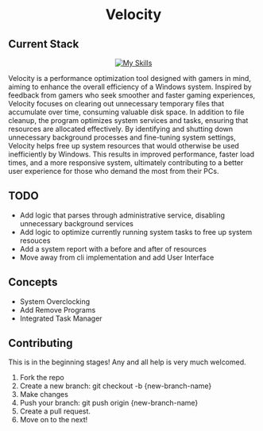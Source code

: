 <div align="center">
    <h1>Velocity</h1>
</div>

<div align="left">
    <h2>Current Stack</h2>
</div>

<div align="center">

<a href=""> [![My Skills](https://skillicons.dev/icons?i=go)](https://skillicons.dev) </a>

</div> </a>

</div>

<div>
    <p>
        Velocity is a performance optimization tool designed with gamers in mind, aiming to enhance the overall efficiency of a Windows system. Inspired by feedback from gamers who seek smoother and faster gaming experiences, Velocity focuses on clearing out unnecessary temporary files that accumulate over time, consuming valuable disk space. In addition to file cleanup, the program optimizes system services and tasks, ensuring that resources are allocated effectively. By identifying and shutting down unnecessary background processes and fine-tuning system settings, Velocity helps free up system resources that would otherwise be used inefficiently by Windows. This results in improved performance, faster load times, and a more responsive system, ultimately contributing to a better user experience for those who demand the most from their PCs.
    </p>
</div>

<div>
    <h2>TODO</h2>
</div>

<div>
    <ul>
        <li>Add logic that parses through administrative service, disabling unnecessary background services</li>
        <li>Add logic to optimize currently running system tasks to free up system resouces</li>
        <li>Add a system report with a before and after of resources</li>
        <li>Move away from cli implementation and add User Interface </li>
    </ul>
</div>

<div>
    <h2>Concepts</h2>
</div>

<div>
    <ul>
        <li>System Overclocking</li>
        <li>Add Remove Programs</li>
        <li>Integrated Task Manager</li>
    </ul>
</div>

<div>
    <h2>Contributing</h2>
</div>

<div>
    <p>This is in the beginning stages! Any and all help is very much welcomed.</p>
    <ol>
        <li>Fork the repo</li>
        <li>Create a new branch: git checkout -b {new-branch-name}</li>
        <li>Make changes</li>
        <li>Push your branch: git push origin {new-branch-name}</li>
        <li>Create a pull request.</li>
        <li>Move on to the next!</li>
    </ol>
</div>

